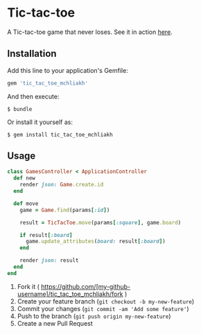 # Tic-tac-toe

A Tic-tac-toe game that never loses. See it in action [here](http://tic-tac-toe-mchliakh.herokuapp.com/).

## Installation

Add this line to your application's Gemfile:

```ruby
gem 'tic_tac_toe_mchliakh'
```

And then execute:

    $ bundle

Or install it yourself as:

    $ gem install tic_tac_toe_mchliakh

## Usage

```ruby
class GamesController < ApplicationController
  def new
    render json: Game.create.id
  end

  def move
    game = Game.find(params[:id])

    result = TicTacToe.move(params[:square], game.board)

    if result[:board]
      game.update_attributes(board: result[:board])
    end

    render json: result
  end
end
```

1. Fork it ( https://github.com/[my-github-username]/tic_tac_toe_mchliakh/fork )
2. Create your feature branch (`git checkout -b my-new-feature`)
3. Commit your changes (`git commit -am 'Add some feature'`)
4. Push to the branch (`git push origin my-new-feature`)
5. Create a new Pull Request
